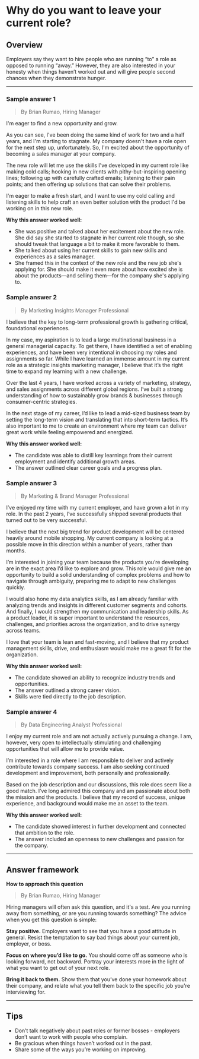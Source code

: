 # Why do you want to leave your current role?

## Overview
Employers say they want to hire people who are running “to” a role as opposed to running “away.” However, they are also interested in your honesty when things haven’t worked out and will give people second chances when they demonstrate hunger.

---

### Sample answer 1
> By Brian Rumao, Hiring Manager

I'm eager to find a new opportunity and grow.

As you can see, I've been doing the same kind of work for two and a half years, and I'm starting to stagnate. My company doesn't have a role open for the next step up, unfortunately. So, I'm excited about the opportunity of becoming a sales manager at your company.

The new role will let me use the skills I've developed in my current role like making cold calls; hooking in new clients with pithy-but-inspiring opening lines; following up with carefully crafted emails; listening to their pain points; and then offering up solutions that can solve their problems.

I'm eager to make a fresh start, and I want to use my cold calling and listening skills to help craft an even better solution with the product I'd be working on in this new role.

**Why this answer worked well:**

* She was positive and talked about her excitement about the new role. She did say she started to stagnate in her current role though, so she should tweak that language a bit to make it more favorable to them.
* She talked about using her current skills to gain new skills and experiences as a sales manager.
* She framed this in the context of the new role and the new job she's applying for. She should make it even more about how excited she is about the products—and selling them—for the company she's applying to.

### Sample answer 2
> By Marketing Insights Manager Professional

I believe that the key to long-term professional growth is gathering critical, foundational experiences.

In my case, my aspiration is to lead a large multinational business in a general managerial capacity. To get there, I have identified a set of enabling experiences, and have been very intentional in choosing my roles and assignments so far. While I have learned an immense amount in my current role as a strategic insights marketing manager, I believe that it’s the right time to expand my learning with a new challenge.

Over the last 4 years, I have worked across a variety of marketing, strategy, and sales assignments across different global regions. I’ve built a strong understanding of how to sustainably grow brands & businesses through consumer-centric strategies.

In the next stage of my career, I’d like to lead a mid-sized business team by setting the long-term vision and translating that into short-term tactics. It’s also important to me to create an environment where my team can deliver great work while feeling empowered and energized.

**Why this answer worked well:**

* The candidate was able to distill key learnings from their current employment and identify additional growth areas.
* The answer outlined clear career goals and a progress plan.

### Sample answer 3
> By Marketing & Brand Manager Professional

I’ve enjoyed my time with my current employer, and have grown a lot in my role. In the past 2 years, I’ve successfully shipped several products that turned out to be very successful.

I believe that the next big trend for product development will be centered heavily around mobile shopping. My current company is looking at a possible move in this direction within a number of years, rather than months.

I’m interested in joining your team because the products you’re developing are in the exact area I’d like to explore and grow. This role would give me an opportunity to build a solid understanding of complex problems and how to navigate through ambiguity, preparing me to adapt to new challenges quickly.

I would also hone my data analytics skills, as I am already familiar with analyzing trends and insights in different customer segments and cohorts. And finally, I would strengthen my communication and leadership skills. As a product leader, it is super important to understand the resources, challenges, and priorities across the organization, and to drive synergy across teams.

I love that your team is lean and fast-moving, and I believe that my product management skills, drive, and enthusiasm would make me a great fit for the organization.

**Why this answer worked well:**

* The candidate showed an ability to recognize industry trends and opportunities.
* The answer outlined a strong career vision.
* Skills were tied directly to the job description.

### Sample answer 4
> By Data Engineering Analyst Professional

I enjoy my current role and am not actually actively pursuing a change. I am, however, very open to intellectually stimulating and challenging opportunities that will allow me to provide value.

I’m interested in a role where I am responsible to deliver and actively contribute towards company success. I am also seeking continued development and improvement, both personally and professionally.

Based on the job description and our discussions, this role does seem like a good match. I’ve long admired this company and am passionate about both the mission and the products. I believe that my record of success, unique experience, and background would make me an asset to the team.

**Why this answer worked well:**

* The candidate showed interest in further development and connected that ambition to the role.
* The answer included an openness to new challenges and passion for the company.

---

## Answer framework

**How to approach this question**
> By Brian Rumao, Hiring Manager

Hiring managers will often ask this question, and it's a test. Are you running away from something, or are you running towards something? The advice when you get this question is simple:

**Stay positive.** Employers want to see that you have a good attitude in general. Resist the temptation to say bad things about your current job, employer, or boss.

**Focus on where you’d like to go.** You should come off as someone who is looking forward, not backward. Portray your interests more in the light of what you want to get out of your next role.

**Bring it back to them.** Show them that you’ve done your homework about their company, and relate what you tell them back to the specific job you're interviewing for.

---

## Tips

* Don’t talk negatively about past roles or former bosses - employers don’t want to work with people who complain.
* Be gracious when things haven’t worked out in the past.
* Share some of the ways you’re working on improving.
